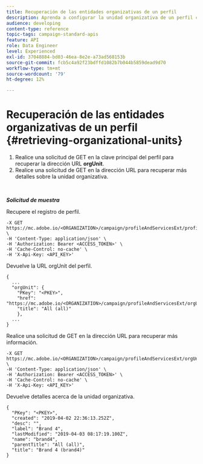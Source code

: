 ```yaml
---
title: Recuperación de las entidades organizativas de un perfil
description: Aprenda a configurar la unidad organizativa de un perfil con las API.
audience: developing
content-type: reference
topic-tags: campaign-standard-apis
feature: API
role: Data Engineer
level: Experienced
exl-id: 37048884-bd03-46ea-8e2e-a73ad568153b
source-git-commit: fcb5c4a92f23bdffd1082b7b044b5859dead9d70
workflow-type: tm+mt
source-wordcount: '79'
ht-degree: 12%

---
```


# Recuperación de las entidades organizativas de un perfil {#retrieving-organizational-units}

1. Realice una solicitud de GET en la clave principal del perfil para recuperar la dirección URL **orgUnit**.
1. Realice una solicitud de GET en la dirección URL para recuperar más detalles sobre la unidad organizativa.

<br/>

***Solicitud de muestra***

Recupere el registro de perfil.

```
-X GET https://mc.adobe.io/<ORGANIZATION>/campaign/profileAndServicesExt/profile/<PKEY> \
-H 'Content-Type: application/json' \
-H 'Authorization: Bearer <ACCESS_TOKEN>' \
-H 'Cache-Control: no-cache' \
-H 'X-Api-Key: <API_KEY>'
```

Devuelve la URL orgUnit del perfil.

```
{
  ...
  "orgUnit": {
    "PKey": "<PKEY>",
    "href": "https://mc.adobe.io/<ORGANIZATION>/campaign/profileAndServicesExt/orgUnitBase/<PKEY>",
    "title": "All (all)"
    },
  ...
}
```

Realice una solicitud de GET en la dirección URL para recuperar más información.

```
-X GET https://mc.adobe.io/<ORGANIZATION>/campaign/profileAndServicesExt/orgUnitBase/<PKEY> \
-H 'Content-Type: application/json' \
-H 'Authorization: Bearer <ACCESS_TOKEN>' \
-H 'Cache-Control: no-cache' \
-H 'X-Api-Key: <API_KEY>'
```

Devuelve detalles acerca de la unidad organizativa.

```
{
  "PKey": "<PKEY>",
  "created": "2019-04-02 22:36:13.252Z",
  "desc": "",
  "label": "Brand 4",
  "lastModified": "2019-04-03 08:17:19.100Z",
  "name": "brand4",
  "parentTitle": "All (all)",
  "title": "Brand 4 (brand4)"
}
```
